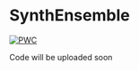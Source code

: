 # SynthEnsemble
[![PWC](https://img.shields.io/endpoint.svg?url=https://paperswithcode.com/badge/synthensemble-a-fusion-of-cnn-vision/multi-label-classification-on-chestx-ray14)](https://paperswithcode.com/sota/multi-label-classification-on-chestx-ray14?p=synthensemble-a-fusion-of-cnn-vision)

Code will be uploaded soon
